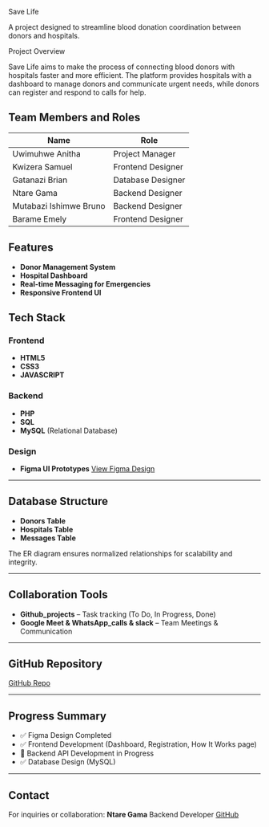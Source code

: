 Save Life

A project designed to streamline blood donation coordination between donors and hospitals.

Project Overview

Save Life aims to make the process of connecting blood donors with hospitals faster and more efficient. The platform provides hospitals with a dashboard to manage donors and communicate urgent needs, while donors can register and respond to calls for help.


## Team Members and Roles

| Name                   | Role              |
| ---------------------- | ----------------- |
| Uwimuhwe Anitha        | Project Manager   |
| Kwizera Samuel         | Frontend Designer |
| Gatanazi Brian         | Database Designer |
| Ntare Gama             | Backend Designer  |
| Mutabazi Ishimwe Bruno | Backend Designer  |
| Barame Emely           | Frontend Designer |

## Features

* **Donor Management System**
* **Hospital Dashboard**
* **Real-time Messaging for Emergencies**
* **Responsive Frontend UI**

## **Tech Stack**

### **Frontend**

* **HTML5**
* **CSS3**
* **JAVASCRIPT**


### **Backend**

* **PHP**
* **SQL** 
* **MySQL** (Relational Database)

### **Design**

* **Figma UI Prototypes**
  [View Figma Design](https://www.figma.com/design/EXkRhyb01Vr40PXHUyeA4I/SAVELiFE?node-id=0-1&p=f&t=aRiu4PauWBTf9JIt-0)

---

## **Database Structure**

* **Donors Table**
* **Hospitals Table**
* **Messages Table**

The ER diagram ensures normalized relationships for scalability and integrity.

---

## **Collaboration Tools**

* **Github_projects** – Task tracking (To Do, In Progress, Done)
* **Google Meet & WhatsApp_calls & slack** – Team Meetings & Communication

---

## **GitHub Repository**

[GitHub Repo](https://github.com/Ntare-GAMA/Save-Life)

---

## **Progress Summary**

* ✅ Figma Design Completed
* ✅ Frontend Development (Dashboard, Registration, How It Works page)
* 🔄 Backend API Development in Progress
* ✅ Database Design (MySQL)

---

## **Contact**

For inquiries or collaboration:
**Ntare Gama**
Backend Developer
[GitHub](https://github.com/Ntare-GAMA/Save-Life)
